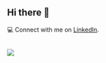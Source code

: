 ## Hi there 👋

 💻 Connect with me on <a href="https://www.linkedin.com/in/alexissorianooo/"> LinkedIn</a>.

<br>
<img src="https://www.codewars.com/users/alexissorianooo/badges/small">
<!-- ![Codewars](https://www.codewars.com/users/alexissorianooo/badges/small) -->

<!-- LeetCode: <br>
![LeetCode Stats](https://leetcard.jacoblin.cool/alexissorianooo?theme=unicorn&font=Inter) -->


<!--
**alexissorianooo/alexissorianooo** is a ✨ _special_ ✨ repository because its `README.md` (this file) appears on your GitHub profile.

Here are some ideas to get you started:

- 🔭 I’m currently working on ...
- 🌱 I’m currently learning ...
- 👯 I’m looking to collaborate on ...
- 🤔 I’m looking for help with ...
- 💬 Ask me about ...
- 📫 How to reach me: ...
- 😄 Pronouns: ...
- ⚡ Fun fact: ...
-->
